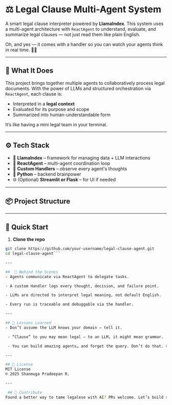 # ⚖️ Legal Clause Multi-Agent System

A smart legal clause interpreter powered by **LlamaIndex**. This system uses a multi-agent architecture with `ReactAgent` to understand, evaluate, and summarize legal clauses — not just read them like plain English.

Oh, and yes — it comes with a handler so you can watch your agents think in real time. 🕵️‍♂️

---

## 🧠 What It Does

This project brings together multiple agents to collaboratively process legal documents. With the power of LLMs and structured orchestration via `ReactAgent`, each clause is:

- Interpreted in a **legal context**
- Evaluated for its purpose and scope
- Summarized into human-understandable form

It’s like having a mini legal team in your terminal.

---

## ⚙️ Tech Stack

- 🧩 **LlamaIndex** – framework for managing data + LLM interactions  
- 🔁 **ReactAgent** – multi-agent coordination loop  
- 🧪 **Custom Handlers** – observe every agent's thoughts  
- 🐍 **Python** – backend brainpower  
- 🌐 (Optional) **Streamlit or Flask** – for UI if needed

---

## 📦 Project Structure



---

## 🚀 Quick Start

1. **Clone the repo**

```bash
git clone https://github.com/your-username/legal-clause-agent.git
cd legal-clause-agent```

---

##  🧪 Behind the Scenes
- Agents communicate via ReactAgent to delegate tasks.

- A custom Handler logs every thought, decision, and failure point.

- LLMs are directed to interpret legal meaning, not default English.

- Every run is traceable and debuggable via the handler.

---

## 🧠 Lessons Learned
- Don’t assume the LLM knows your domain — tell it.

 - “Clause” to you may mean legal — to an LLM, it might mean grammar.

 - You can build amazing agents… and forget the query. Don’t do that. 😉

---

## 📃 License
MIT License
© 2025 Shanmuga Pradeepan R.

---

 ## 🙌 Contribute
Found a better way to tame legalese with AI? PRs welcome. Let’s build smarter agents together.
